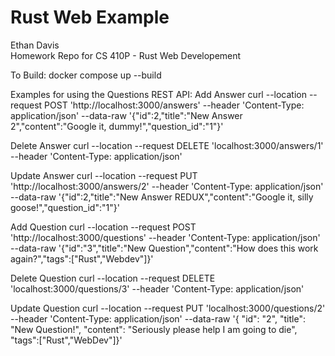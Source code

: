 # Rust Web Example
Ethan Davis<br>
Homework Repo for CS 410P - Rust Web Developement

To Build:
docker compose up --build

Examples for using the Questions REST API:
Add Answer
curl --location --request POST 'http://localhost:3000/answers' --header 'Content-Type: application/json' --data-raw '{"id":2,"title":"New Answer 2","content":"Google it, dummy!","question_id":"1"}' 

Delete Answer
curl --location --request DELETE 'localhost:3000/answers/1' --header 'Content-Type: application/json'

Update Answer
curl --location --request PUT 'http://localhost:3000/answers/2' --header 'Content-Type: application/json' --data-raw '{"id":2,"title":"New Answer REDUX","content":"Google it, silly goose!","question_id":"1"}' 

Add Question
curl --location --request POST 'http://localhost:3000/questions' --header 'Content-Type: application/json' --data-raw '{"id":"3","title":"New Question","content":"How does this work again?","tags":["Rust","Webdev"]}'

Delete Question
curl --location --request DELETE 'localhost:3000/questions/3' --header 'Content-Type: application/json'

Update Question
curl --location --request PUT 'localhost:3000/questions/2' --header 'Content-Type: application/json' --data-raw '{ "id": "2", "title": "New Question!", "content": "Seriously please help I am going to die", "tags":["Rust","WebDev"]}'
